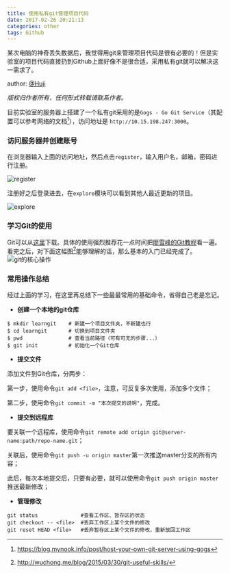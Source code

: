 ```yaml
---
title: 使用私有git管理项目代码
date: 2017-02-26 20:21:13
categories: other
tags: Github
---
```


某次电脑的神奇丢失数据后，我觉得用git来管理项目代码是很有必要的！但是实验室的项目代码直接扔到Github上面好像不是很合适，采用私有git就可以解决这一需求了。

<!--more-->

author: [@Huji][1]

*版权归作者所有，任何形式转载请联系作者。*


目前实验室的服务器上搭建了一个私有git采用的是`Gogs - Go Git Service`（其配置可以参考网络的文档[^Gogs]），访问地址是 `http://10.15.198.247:3000`。

### 访问服务器并创建账号

在浏览器输入上面的访问地址，然后点击`register`，输入用户名，邮箱，密码进行注册。

![register][2]

注册好之后登录进去，在`explore`模块可以看到其他人最近更新的项目。

![explore][3]

### 学习Git的使用

Git可以从[这里][4]下载。具体的使用强烈推荐花一点时间把[廖雪峰的Git教程][5]看一遍。
看完之后，对下面这幅图[^git]能够理解的话，那么基本的入门已经完成了。
![git的核心操作][6]


### 常用操作总结

经过上面的学习，在这里再总结下一些最最常用的基础命令，省得自己老是忘记。

- **创建一个本地的git仓库**
```
$ mkdir learngit    # 新建一个项目文件夹，不新建也行
$ cd learngit       # 切换到项目文件夹
$ pwd               # 查看当前路径（可有可无的步骤...）
$ git init          # 初始化一个Git仓库
```

- **提交文件**

添加文件到Git仓库，分两步：

第一步，使用命令`git add <file>`，注意，可反复多次使用，添加多个文件；

第二步，使用命令`git commit -m "本次提交的说明"`，完成。


- **提交到远程库**

要关联一个远程库，使用命令`git remote add origin git@server-name:path/repo-name.git`；

关联后，使用命令`git push -u origin master`第一次推送master分支的所有内容；

此后，每次本地提交后，只要有必要，就可以使用命令`git push origin master`推送最新修改；

- **管理修改**
```
git status              #查看工作区、暂存区的状态
git checkout -- <file>  #丢弃工作区上某个文件的修改
git reset HEAD <file>   #丢弃暂存区上某个文件的修改，重新放回工作区
```

[^Gogs]: https://blog.mynook.info/post/host-your-own-git-server-using-gogs

[^git]: http://wuchong.me/blog/2015/03/30/git-useful-skills/


  [1]: https://hujichn.github.io/
  [2]: http://7xsoqo.com1.z0.glb.clouddn.com/git/register.png
  [3]: http://7xsoqo.com1.z0.glb.clouddn.com/git/explore.png
  [4]: https://pan.baidu.com/s/1kU5OCOB#list/path=/pub/git
  [5]: http://www.liaoxuefeng.com/wiki/0013739516305929606dd18361248578c67b8067c8c017b000
  [6]: http://ww4.sinaimg.cn/mw690/81b78497jw1eqnk1bkyaij20e40bpjsm.jpg